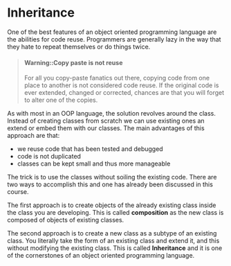 <!-- toc -->

# Inheritance

One of the best features of an object oriented programming language are the abilities for code reuse.
Programmers are generally lazy in the way that they hate to repeat themselves or do things twice.

> #### Warning::Copy paste is not reuse
>
> For all you copy-paste fanatics out there, copying code from one place to another
> is not considered code reuse. If the original code is ever extended, changed or corrected,
> chances are that you will forget to alter one of the copies.

As with most in an OOP language, the solution revolves around the class. Instead of creating classes
from scratch we can use existing ones an extend or embed them with our classes. The main advantages of this
approach are that:
* we reuse code that has been tested and debugged
* code is not duplicated
* classes can be kept small and thus more manageable

The trick is to use the classes without soiling the existing code.
There are two ways to accomplish this and one has already been discussed in this course.

The first approach is to create objects of the already existing class inside the class you are developing.
This is called **composition** as the new class is composed of objects of existing classes.

The second approach is to create a new class as a subtype of an existing class. You literally
take the form of an existing class and extend it, and this without modifying the existing class.
This is called **Inheritance** and it is one of the cornerstones of an object oriented programming language.


<!-- ## Composition versus Inheritance


What to use when -->
